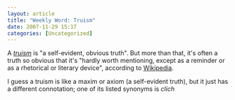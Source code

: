 ```yaml
---
layout: article
title: "Weekly Word: Truism"
date: 2007-11-29 15:17
categories: [Uncategorized]
---
```

A <em><a href="http://dictionary.reference.com/browse/truism">truism</a></em> is "a self-evident, obvious truth". But more than that, it's often a truth so obvious that it's "hardly worth mentioning, except as a reminder or as a rhetorical or literary device", according to <a href="http://en.wikipedia.org/wiki/Truism" title="Truism">Wikipedia</a>.

I guess a truism is like a maxim or axiom (a self-evident truth), but it just has a different connotation; one of its listed synonyms is <em>clich
